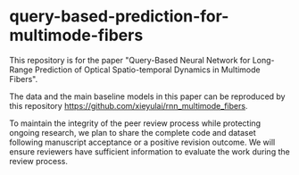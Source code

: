 # query-based-prediction-for-multimode-fibers

This repository is for the paper "Query-Based Neural Network for Long-Range Prediction of Optical Spatio-temporal Dynamics in Multimode Fibers".

The data and the main baseline models in this paper can be reproduced by this repository https://github.com/xieyulai/rnn_multimode_fibers.

To maintain the integrity of the peer review process while protecting ongoing research, we plan to share the complete code and dataset following manuscript acceptance or a positive revision outcome. We will ensure reviewers have sufficient information to evaluate the work during the review process.
